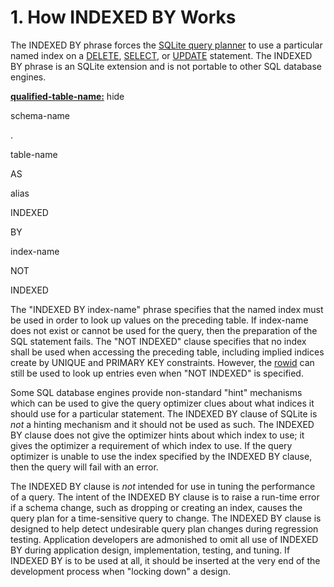# 1\. How INDEXED BY Works


The INDEXED BY phrase forces the [SQLite query planner](optoverview.html) to use a
particular named index on a [DELETE](lang_delete.html), [SELECT](lang_select.html), or [UPDATE](lang_update.html) statement.
The INDEXED BY phrase is an SQLite extension and
is not portable to other SQL database engines.


**[qualified\-table\-name:](syntax/qualified-table-name.html)**
hide








schema\-name



.



table\-name



AS



alias









INDEXED



BY



index\-name

NOT



INDEXED




















The "INDEXED BY index\-name" phrase specifies 
that the named index
must be used in order to look up values on the preceding table.
If index\-name does not exist or cannot be used 
for the query, then the preparation of the SQL statement fails.
The "NOT INDEXED" clause specifies that no index shall be used when
accessing the preceding table, including implied indices create by
UNIQUE and PRIMARY KEY constraints. However, the [rowid](lang_createtable.html#rowid)
can still be used to look up entries even when "NOT INDEXED" is specified.


Some SQL database engines provide non\-standard "hint" mechanisms which
can be used to give the query optimizer clues about what indices it should
use for a particular statement. The INDEXED BY clause of SQLite is 
*not* a hinting mechanism and it should not be used as such.
The INDEXED BY clause does not give the optimizer hints about which index
to use; it gives the optimizer a requirement of which index to use.
If the query optimizer is unable to use the index specified by the
INDEXED BY clause, then the query will fail with an error.


The INDEXED BY clause is *not* intended for use in tuning
the performance of a query. The intent of the INDEXED BY clause is
to raise a run\-time error if a schema change, such as dropping or
creating an index, causes the query plan for a time\-sensitive query
to change. The INDEXED BY clause is designed to help detect
undesirable query plan changes during regression testing.
Application 
developers are admonished to omit all use of INDEXED BY during
application design, implementation, testing, and tuning. If
INDEXED BY is to be used at all, it should be inserted at the very
end of the development process when "locking down" a design.


